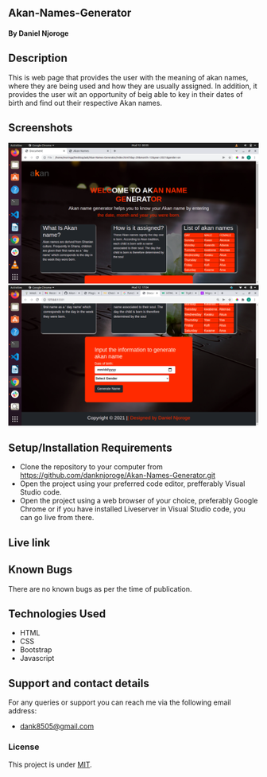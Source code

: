 ## Akan-Names-Generator
#### By Daniel Njoroge
## Description
This is web  page that provides the user with the meaning of akan names, where they are being used and how they are usually assigned. In addition, it provides the user wit an opportunity of beig able to key in their dates of birth and find out their respective Akan names.
## Screenshots
<img src="images/Screenshot from 2021-12-12 00-05-14.png" alt="">
<img src="images/Screenshot from 2021-12-12 17-04-49.png" alt="">

## Setup/Installation Requirements
* Clone the repository to your computer from 
     https://github.com/danknjoroge/Akan-Names-Generator.git
* Open the project using your preferred code editor, prefferably Visual Studio code.
* Open the project using a web browser of your choice, preferably Google Chrome or if you have installed Liveserver in Visual Studio code, you can go live from there.
## Live link
     
## Known Bugs
There are no known bugs as per the time of publication. 
## Technologies Used
* HTML
* CSS
* Bootstrap
* Javascript

## Support and contact details
For any queries or support you can reach me via the following email address:
* dank8505@gmail.com
### License
This project is under [MIT](LICENSE).
